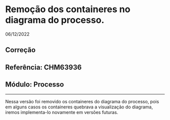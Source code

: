 # Remoção dos containeres no diagrama do processo.
06/12/2022
## Correção
## Referência: CHM63936
## Módulo: Processo
***

Nessa versão foi removido os containeres do diagrama do processo, pois em alguns casos os containeres quebrava a visualização do diagrama, iremos implementa-lo novamente em versões futuras.